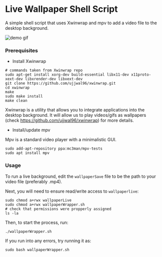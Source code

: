 # Live Wallpaper Shell Script

A simple shell script that uses Xwinwrap and mpv to add a video file to the desktop background. 

![demo gif](https://github.com/calvang/live-wall/blob/master/demo/demo.gif)

### Prerequisites

- Install Xwinwrap

```
# commands taken from Xwinwrap repo
sudo apt-get install xorg-dev build-essential libx11-dev x11proto-xext-dev libxrender-dev libxext-dev
git clone https://github.com/ujjwal96/xwinwrap.git
cd xwinwrap
make
sudo make install
make clean
```

Xwinwrap is a utility that allows you to integrate applications into the desktop background. It will allow us to play videos/gifs as wallpapers (check https://github.com/ujjwal96/xwinwrap) for more details.

- Install/update mpv

Mpv is a standard video player with a minimalistic GUI.

```
sudo add-apt-repository ppa:mc3man/mpv-tests
sudo apt install mpv
```

### Usage

To run a live background, edit the `wallpaperSave` file to be the path to your video file (preferably .mp4).

Next, you will need to ensure read/write access to `wallpaperlive`:

```
sudo chmod a+rwx wallpaperLive
sudo chmod a+rwx wallpaperWrapper.sh
# check that permissions were propperly assigned
ls -la
```

Then, to start the process, run:

```
./wallpaperWrapper.sh
```

If you run into any errors, try running it as:

```
sudo bash wallpaperWrapper.sh
```


